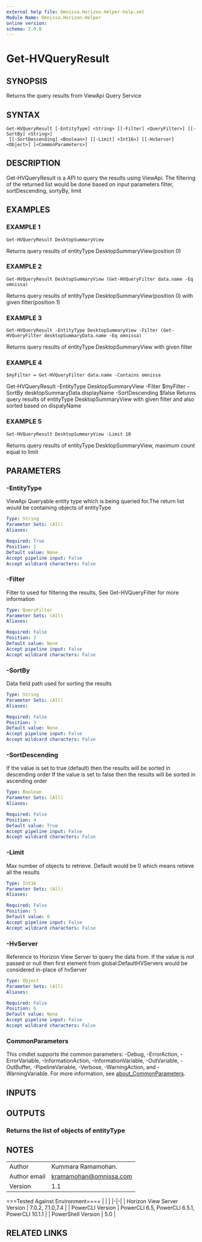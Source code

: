 ```yaml
---
external help file: Omnissa.Horizon.Helper-help.xml
Module Name: Omnissa.Horizon.Helper
online version:
schema: 2.0.0
---
```


# Get-HVQueryResult

## SYNOPSIS
Returns the query results from ViewApi Query Service

## SYNTAX

```
Get-HVQueryResult [-EntityType] <String> [[-Filter] <QueryFilter>] [[-SortBy] <String>]
 [[-SortDescending] <Boolean>] [[-Limit] <Int16>] [[-HvServer] <Object>] [<CommonParameters>]
```

## DESCRIPTION
Get-HVQueryResult is a API to query the results using ViewApi.
The filtering of the returned
list would be done based on input parameters filter, sortDescending, sortyBy, limit

## EXAMPLES

### EXAMPLE 1
```
Get-HVQueryResult DesktopSummaryView
```

Returns query results of entityType DesktopSummaryView(position 0)

### EXAMPLE 2
```
Get-HVQueryResult DesktopSummaryView (Get-HVQueryFilter data.name -Eq omnissa)
```

Returns query results of entityType DesktopSummaryView(position 0) with given filter(position 1)

### EXAMPLE 3
```
Get-HVQueryResult -EntityType DesktopSummaryView -Filter (Get-HVQueryFilter desktopSummaryData.name -Eq omnissa)
```

Returns query results of entityType DesktopSummaryView with given filter

### EXAMPLE 4
```
$myFilter = Get-HVQueryFilter data.name -Contains omnissa
```

Get-HVQueryResult -EntityType DesktopSummaryView -Filter $myFilter -SortBy desktopSummaryData.displayName -SortDescending $false
Returns query results of entityType DesktopSummaryView with given filter and also sorted based on dispalyName

### EXAMPLE 5
```
Get-HVQueryResult DesktopSummaryView -Limit 10
```

Returns query results of entityType DesktopSummaryView, maximum count equal to limit

## PARAMETERS

### -EntityType
ViewApi Queryable entity type which is being queried for.The return list would be containing objects of entityType

```yaml
Type: String
Parameter Sets: (All)
Aliases:

Required: True
Position: 1
Default value: None
Accept pipeline input: False
Accept wildcard characters: False
```

### -Filter
Filter to used for filtering the results, See Get-HVQueryFilter for more information

```yaml
Type: QueryFilter
Parameter Sets: (All)
Aliases:

Required: False
Position: 2
Default value: None
Accept pipeline input: False
Accept wildcard characters: False
```

### -SortBy
Data field path used for sorting the results

```yaml
Type: String
Parameter Sets: (All)
Aliases:

Required: False
Position: 3
Default value: None
Accept pipeline input: False
Accept wildcard characters: False
```

### -SortDescending
If the value is set to true (default) then the results will be sorted in descending order
If the value is set to false then the results will be sorted in ascending order

```yaml
Type: Boolean
Parameter Sets: (All)
Aliases:

Required: False
Position: 4
Default value: True
Accept pipeline input: False
Accept wildcard characters: False
```

### -Limit
Max number of objects to retrieve.
Default would be 0 which means retieve all the results

```yaml
Type: Int16
Parameter Sets: (All)
Aliases:

Required: False
Position: 5
Default value: 0
Accept pipeline input: False
Accept wildcard characters: False
```

### -HvServer
Reference to Horizon View Server to query the data from.
If the value is not passed or null then
first element from global:DefaultHVServers would be considered in-place of hvServer

```yaml
Type: Object
Parameter Sets: (All)
Aliases:

Required: False
Position: 6
Default value: None
Accept pipeline input: False
Accept wildcard characters: False
```

### CommonParameters
This cmdlet supports the common parameters: -Debug, -ErrorAction, -ErrorVariable, -InformationAction, -InformationVariable, -OutVariable, -OutBuffer, -PipelineVariable, -Verbose, -WarningAction, and -WarningVariable. For more information, see [about_CommonParameters](http://go.microsoft.com/fwlink/?LinkID=113216).

## INPUTS

## OUTPUTS

### Returns the list of objects of entityType
## NOTES
| | |
|-|-|
| Author | Kummara Ramamohan. |
| Author email | kramamohan@omnissa.com |
| Version | 1.1 |

===Tested Against Environment====
| | |
|-|-|
| Horizon View Server Version | 7.0.2, 7.1.0,7.4 |
| PowerCLI Version | PowerCLI 6.5, PowerCLI 6.5.1, PowerCLI 10.1.1 |
| PowerShell Version | 5.0 |

## RELATED LINKS
